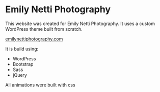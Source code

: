 <h1>Emily Netti Photography</h1>
<p>This website was created for Emily Netti Photography. It uses a custom WordPress theme built from scratch.</p>
<a href="https://emilynettiphotography.com" target="_blank">emilynettiphotography.com</a>
<div>
  <p>It is build using: </p>
  <ul>
    <li>WordPress</li>
    <li>Bootstrap</li>
    <li>Sass</li>
    <li>jQuery</li>
  </ul>
</div>

<p>All animations were built with css</p>
